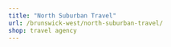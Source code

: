 ```yaml
---
title: "North Suburban Travel"
url: /brunswick-west/north-suburban-travel/
shop: travel agency
---
```

